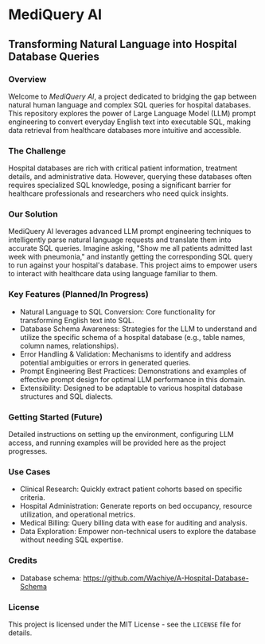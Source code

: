 # MediQuery AI

## Transforming Natural Language into Hospital Database Queries

### Overview

Welcome to *MediQuery AI*, a project dedicated to bridging the gap between natural human language and complex SQL queries for hospital databases. This repository explores the power of Large Language Model (LLM) prompt engineering to convert everyday English text into executable SQL, making data retrieval from healthcare databases more intuitive and accessible.

### The Challenge

Hospital databases are rich with critical patient information, treatment details, and administrative data. However, querying these databases often requires specialized SQL knowledge, posing a significant barrier for healthcare professionals and researchers who need quick insights.

### Our Solution

MediQuery AI leverages advanced LLM prompt engineering techniques to intelligently parse natural language requests and translate them into accurate SQL queries. Imagine asking, "Show me all patients admitted last week with pneumonia," and instantly getting the corresponding SQL query to run against your hospital's database. This project aims to empower users to interact with healthcare data using language familiar to them.

### Key Features (Planned/In Progress)

* Natural Language to SQL Conversion: Core functionality for transforming English text into SQL.
* Database Schema Awareness: Strategies for the LLM to understand and utilize the specific schema of a hospital database (e.g., table names, column names, relationships).
* Error Handling & Validation: Mechanisms to identify and address potential ambiguities or errors in generated queries.
* Prompt Engineering Best Practices: Demonstrations and examples of effective prompt design for optimal LLM performance in this domain.
* Extensibility: Designed to be adaptable to various hospital database structures and SQL dialects.

### Getting Started (Future)

Detailed instructions on setting up the environment, configuring LLM access, and running examples will be provided here as the project progresses.

### Use Cases

* Clinical Research: Quickly extract patient cohorts based on specific criteria.
* Hospital Administration: Generate reports on bed occupancy, resource utilization, and operational metrics.
* Medical Billing: Query billing data with ease for auditing and analysis.
* Data Exploration: Empower non-technical users to explore the database without needing SQL expertise.

### Credits

* Database schema: https://github.com/Wachiye/A-Hospital-Database-Schema

### License

This project is licensed under the MIT License - see the `LICENSE` file for details.
